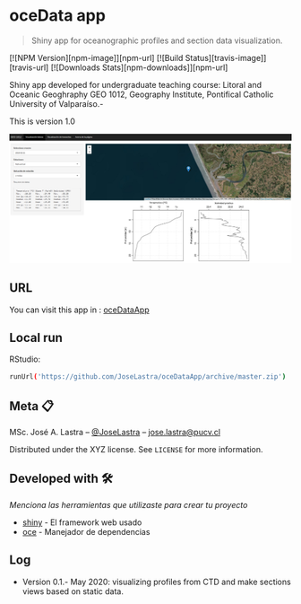 # oceData app
> Shiny app for oceanographic profiles and section data visualization.

[![NPM Version][npm-image]][npm-url]
[![Build Status][travis-image]][travis-url]
[![Downloads Stats][npm-downloads]][npm-url]

Shiny app developed for undergraduate teaching course: Litoral and Oceanic Geoghraphy GEO 1012, Geography Institute, Pontifical Catholic University of Valparaíso.-

This is version 1.0

![](header.png)

## URL
You can visit this app in : [oceDataApp](https://labgrs.shinyapps.io/oceData/)

## Local run 

RStudio:

```sh
runUrl('https://github.com/JoseLastra/oceDataApp/archive/master.zip')
```

## Meta 📋

MSc. José A. Lastra – [@JoseLastra](https://twitter.com/JoseLas08799165) – jose.lastra@pucv.cl

Distributed under the XYZ license. See ``LICENSE`` for more information.

## Developed with 🛠️

_Menciona las herramientas que utilizaste para crear tu proyecto_

* [shiny](https://www.shinyapps.io/) - El framework web usado
* [oce](https://dankelley.github.io/oce/) - Manejador de dependencias

## Log 
* Version 0.1.- May 2020: visualizing profiles from CTD and make sections views based on static data.


